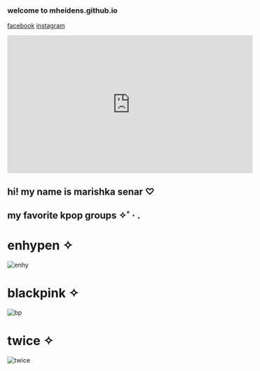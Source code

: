 
### welcome to mheidens.github.io 


[facebook](https://www.facebook.com/ish.senar.90) [instagram](https://www.instagram.com/mhsenar_/)

<iframe width="560" height="315" src="https://www.youtube.com/embed/SDXYlyUlkC0" title="YouTube video player" frameborder="0" allow="accelerometer; autoplay; clipboard-write; encrypted-media; gyroscope; picture-in-picture" allowfullscreen></iframe>


## hi! my name is marishka senar ♡


## my favorite kpop groups ✧˚ · .

# enhypen ✧

![enhy](https://qph.cf2.quoracdn.net/main-qimg-c6c792d1ed310ba8e85518762b393b7f-lq)

# blackpink ✧

![bp](https://i.pinimg.com/originals/3a/4c/e6/3a4ce60f7bd1b938fc352f8cebbfe3da.jpg)

# twice ✧

![twice](https://pbs.twimg.com/media/E-fNSsGXoAE0u95.jpg)
